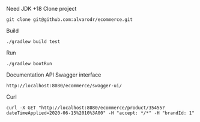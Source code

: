 Need JDK +18
Clone project
```
git clone git@github.com:alvarodr/ecommerce.git
```
Build
```
./gradlew build test
```
Run
```
./gradlew bootRun
```
Documentation API Swagger interface
```
http://localhost:8080/ecommerce/swagger-ui/
```
Curl
```
curl -X GET "http://localhost:8080/ecommerce/product/35455?dateTimeApplied=2020-06-15%2010%3A00" -H "accept: */*" -H "brandId: 1"
```
